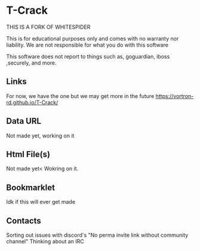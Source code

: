 # T-Crack
THIS IS A FORK OF WHITESPIDER

This is for educational purposes only and comes with no warranty nor liability. We are not responsible for what you do with this software

This software does not report to things such as, goguardian, iboss ,securely, and more.
## Links

For now, we have the one but we may get more in the future
https://vortron-rd.github.io/T-Crack/

## Data URL
Not made yet, working on it

## Html File(s)
Not made yet< Wokring on it.

## Bookmarklet
Idk if this will ever get made
## Contacts
Sorting out issues with discord's "No perma invite link without community channel"
Thinking about an IRC

